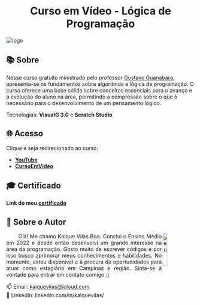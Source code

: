 # <h1 align="center">Curso em Vídeo - Lógica de Programação</h1>


![logo](https://github.com/vilasbtw/teste/assets/125680100/4ae5398f-a464-4bad-af9a-a812b4aab83a)


## 📚  Sobre
Nesse curso gratuito ministrado pelo professor [Gustavo Guanabara](https://www.cursoemvideo.com/sobre/), apresenta-se os fundamentos sobre algoritmos e lógica de programação. O curso oferece uma base sólida sobre conceitos essenciais para o avanço e a evolução do aluno na área, permitindo a compressão sobre o que é necessário para o desenvolvimento de um pensamento lógico.
 
Tecnologias: **VisualG 3.0** e **Scratch Studio**

## 🌐  Acesso
Clique e seja redirecionado ao curso:

 - __[YouTube](https://www.youtube.com/playlist?list=PLHz_AreHm4dmSj0MHol_aoNYCSGFqvfXV)__
 - __[CursoEmVideo](https://www.cursoemvideo.com/curso/curso-de-algoritmo/)__

## 🎓  Certificado 
**Link do meu [certificado](https://postimg.cc/S2Ykrx7G)**

## 👾  Sobre o Autor

<img src="https://github.com/vilasbtw/teste/assets/125680100/13046a0b-d578-4b66-ba5f-7d93864da1da" alt="eu" align="right" width="15%" height="15%" style="margin-right: 10px">

<p align="justify">
&emsp;&emsp; Olá! Me chamo Kaique Vilas Boa. Conclui o Ensino Médio em 2022 e desde então desenvolvi um grande interesse na área da programação. Gosto muito de escrever códigos e por isso busco aprimorar meus conhecimentos e habilidades. No momento, estou disponível e à procura de oportunidades para atuar como estagiário em Campinas e região. Sinta-se à vontade para entrar em contato comigo :)

📫 Email: kaiquevilas@icloud.com      
🔗 LinkedIn: linkedin.com/in/kaiquevilas/ 
